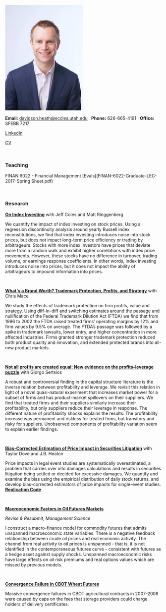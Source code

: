 ![dth](images/dth2016.jpeg)

**Email:** davidson.heath@eccles.utah.edu &nbsp;  **Phone:** 626-665-4191 &nbsp; **Office:** SFEBB 7217

[LinkedIn](https://www.linkedin.com/in/davidson-heath-5a28999a)

[CV](dheath_CV.pdf)

<br>

### Teaching

FINAN 6022 - Financial Management [Evals](FINAN-6022-Graduate-LEC-2017-Spring Sheet.pdf)

<br>

### Research


**[On Index Investing](https://papers.ssrn.com/abstract=3055324)** with Jeff Coles and Matt Ringgenberg

We quantify the impact of index investing on stock prices. Using a regression discontinuity analysis around yearly Russell index reconstitutions, we find that index investing introduces noise into stock prices, but does not impact long-term price efficiency or trading by arbitrageurs. Stocks with more index investors have prices that deviate more from a random walk and exhibit higher correlations with index price movements. However, these stocks have no difference in turnover, trading volume, or earnings response coefficients. In other words, index investing introduces noise into prices, but it does not impact the ability of arbitrageurs to impound information into prices.

<br>

**[What's a Brand Worth? Trademark Protection, Profits, and Strategy](https://papers.ssrn.com/abstract=2798473)** with Chris Mace

We study the effects of trademark protection on firm profits, value and strategy. Using diff-in-diff and switching estimates around the passage and nullification of the Federal Trademark Dilution Act (FTDA) we find that from 1996 to 2002 the FTDA raised treated firms’ operating margins by 12% and firm values by 9.5% on average. The FTDA’s passage was followed by a spike in trademark lawsuits, lower entry, and higher concentration in more affected industries. Firms granted stronger trademark protection reduced both product quality and innovation, and extended protected brands into all-new product markets.

<br>

**[Not all profits are created equal: New evidence on the profits-leverage puzzle](https://papers.ssrn.com/abstract=3056440)** with Giorgo Sertsios

A robust and controversial finding in the capital structure literature is the inverse relation between profitability and leverage. We revisit this relation in light of a novel quasi-natural experiment that increases market power for a subset of firms and has product-market spillovers on their suppliers. We find that treated firms and their suppliers similarly increase their profitability, but only suppliers reduce their leverage in response. The different nature of profitability shocks explains the results: The profitability increase was permanent and riskless for treated firms, but transitory and risky for suppliers. Unobserved components of profitability variation seem to explain earlier findings.

<br>


**[Bias-Corrected Estimation of Price Impact in Securities Litigation](https://papers.ssrn.com/abstract=3005878)** with Taylor Dove and J.B. Heaton 

Price impacts in legal event studies are systematically overestimated, a problem that carries over into damages calculations and results in securities litigation being settled or decided for excessive damages. We quantify and examine the bias using the empirical distribution of daily stock returns, and develop bias-corrected estimators of price impacts for single-event studies. **[Replication Code](https://github.com/davidsontheath/bias_corrected_estimators)**

<br>

**[Macroeconomic Factors in Oil Futures Markets](dheath_MFOF.pdf)** 

*Revise & Resubmit, Management Science*

I construct a macro-finance model for commodity futures that admits unspanned macroeconomic state variables. There is a negative feedback relationship between crude oil prices and real economic activity. The channel from real activity to oil prices is unspanned - that is, it is not identified in the contemporaneous futures curve - consistent with futures as a hedge asset against supply shocks. Unspanned macroeconomic risks have large effects on oil risk premiums and real options values which are missed by previous models.

<br>

**[Convergence Failure in CBOT Wheat Futures](http://papers.ssrn.com/sol3/papers.cfm?abstract_id=2275088)**

Massive convergence failures in CBOT agricultural contracts in 2007-2008 were caused by caps on the fees that storage providers could charge holders of delivery certificates.

